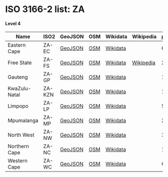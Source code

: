 # ISO 3166-2 list: ZA


#### Level 4
Name | ISO2 | GeoJSON | OSM | Wikidata | Wikipedia | population 
--- | --- | --- | --- | --- | --- | --- 
Eastern Cape | ZA-EC | [GeoJSON](../../export/geojson/q7/iso2/ZA/ZA-EC.geojson) | [OSM](https://www.openstreetmap.org/relation/88574) | [Wikidata](https://www.wikidata.org/wiki/Q130840) |  | 6436761
Free State | ZA-FS | [GeoJSON](../../export/geojson/q7/iso2/ZA/ZA-FS.geojson) | [OSM](https://www.openstreetmap.org/relation/92417) | [Wikidata](https://www.wikidata.org/wiki/Q160284) | [Wikipedia](http://en.wikipedia.org/wiki/en%3AFree%20State%20%28province%29) | 2753200
Gauteng | ZA-GP | [GeoJSON](../../export/geojson/q7/iso2/ZA/ZA-GP.geojson) | [OSM](https://www.openstreetmap.org/relation/349344) | [Wikidata](https://www.wikidata.org/wiki/Q133083) |  | 12272263
KwaZulu-Natal | ZA-KZN | [GeoJSON](../../export/geojson/q7/iso2/ZA/ZA-KZN.geojson) | [OSM](https://www.openstreetmap.org/relation/349390) | [Wikidata](https://www.wikidata.org/wiki/Q81725) |  | 10267300
Limpopo | ZA-LP | [GeoJSON](../../export/geojson/q7/iso2/ZA/ZA-LP.geojson) | [OSM](https://www.openstreetmap.org/relation/349547) | [Wikidata](https://www.wikidata.org/wiki/Q134907) |  | 5404868
Mpumalanga | ZA-MP | [GeoJSON](../../export/geojson/q7/iso2/ZA/ZA-MP.geojson) | [OSM](https://www.openstreetmap.org/relation/349556) | [Wikidata](https://www.wikidata.org/wiki/Q132410) |  | 2065883
North West | ZA-NW | [GeoJSON](../../export/geojson/q7/iso2/ZA/ZA-NW.geojson) | [OSM](https://www.openstreetmap.org/relation/349519) | [Wikidata](https://www.wikidata.org/wiki/Q165956) |  | 3509953
Northern Cape | ZA-NC | [GeoJSON](../../export/geojson/q7/iso2/ZA/ZA-NC.geojson) | [OSM](https://www.openstreetmap.org/relation/86720) | [Wikidata](https://www.wikidata.org/wiki/Q132418) |  | 1145861
Western Cape | ZA-WC | [GeoJSON](../../export/geojson/q7/iso2/ZA/ZA-WC.geojson) | [OSM](https://www.openstreetmap.org/relation/80501) | [Wikidata](https://www.wikidata.org/wiki/Q127167) |  | 6844272
